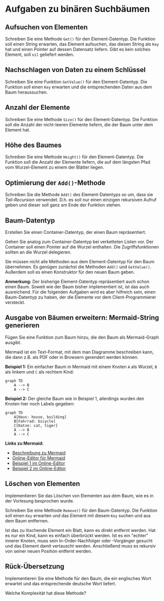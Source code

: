 # Aufgaben zu binären Suchbäumen

## Aufsuchen von Elementen

Schreiben Sie eine Methode `Get()` für den Element-Datentyp.
Die Funktion soll einen String erwarten, das Element aufsuchen, das diesen String als
`Key` hat und einen Pointer auf dessen Datensatz liefern.
Gibt es kein solches Element, soll `nil` geliefert werden.

## Nachschlagen von Daten zu einem Schlüssel

Schreiben Sie eine Funktion `GetValue()` für den Element-Datentyp.
Die Funktion soll einen `Key` erwarten und die entsprechenden Daten aus dem Baum
heraussuchen.

## Anzahl der Elemente

Schreiben Sie eine Methode `Size()` für den Element-Datentyp.
Die Funktion soll die Anzahl der nicht-leeren Elemente liefern, die der Baum
unter dem Element hat.

## Höhe des Baumes

Schreiben Sie eine Methode `Height()` für den Element-Datentyp.
Die Funktion soll die Anzahl der Elemente liefern, die auf dem längsten Pfad
vom Wurzel-Element zu einem der Blätter liegen.

## Optimierung der `Add()`-Methode

Schreiben Sie die Methode `Add()` des Element-Datentyps so um, dass sie *Tail-Recursion*
verwendet. D.h. es soll nur einen einzigen rekursiven Aufruf geben und dieser soll ganz
am Ende der Funktion stehen.

## Baum-Datentyp

Erstellen Sie einen Container-Datentyp, der einen Baum repräsentiert.

Gehen Sie analog zum Container-Datentyp bei verketteten Listen vor.
Der Container soll einen Pointer auf die Wurzel enthalten.
Die Zugriffsfunktionen sollten an die Wurzel delegieren.

Sie müssen nicht alle Methoden aus dem Element-Datentyp für den Baum übernehmen.
Es genügen zunächst die Methoden `Add()` und `GetValue()`.
Außerdem soll es einen Konstruktor für den neuen Baum geben.

**Anmerkung:** Der bisherige Element-Datentyp repräsentiert auch schon einen Baum.
Soweit wie der Baum bisher implementiert ist, ist das auch ausreichend.
Für die folgenden Aufgaben wird es aber hilfreich sein, einen Baum-Datentyp
zu haben, der die Elemente vor dem Client-Programmierer versteckt.

## Ausgabe von Bäumen erweitern: Mermaid-String generieren

Fügen Sie eine Funktion zum Baum hinzu, die den Baum als Mermaid-Graph ausgibt.

Mermaid ist ein Text-Format, mit dem man Diagramme beschreiben kann,
die dann z.B. als PDF oder in Browsern gerendert werden können.

**Beispiel 1:**
Ein einfacher Baum in Mermaid mit einem Knoten `A` als Wurzel,
`B` als linkem und `C` als rechtem Kind:

```mermaid
graph TD
    A --> B
    A --> C
```

**Beispiel 2:**
Der gleiche Baum wie in Beispiel 1, allerdings wurden
den Knoten hier noch Labels gegeben:

```mermaid
graph TD
    A[Haus: house, building]
    B[Fahrrad: bicycle]
    C[Katze: cat, tiger]
    A --> B
    A --> C
```

**Links zu Mermaid:**

- [Beschreibung zu Mermaid](https://mermaid-js.github.io)
- [Online-Editor für Mermaid](https://mermaid.live)
- [Beispiel 1 im Online-Editor](https://mermaid.live/edit#pako:eNpNj0EOgjAQRa8ymTVeoAsTEI2JS91RF0M7QBMopEwXSLi7NWLiX83kvcX_K5rRMipsA00dPErtISWvrhRnBd0YZ86gjq63zrfPLy2qC3UhkFVQO7OYnndwqm4kL1ZgSDIQ13LYSQ6HwxGK_-ekPWY4cBjI2dRg_UCN0vHAGlU6LTcUe9Go_ZbUOFkSPlsnY0DVUJ-qIUUZ74s3qCRE_kmlozRo2K3tDVikSb4)
- [Beispiel 2 im Online-Editor](https://mermaid.live/edit#pako:eNpNj0EOgjAQRa8ymTVeoAsTEI2JS91RF0M7QBMopEwXSLi7NWLiX83kvcX_K5rRMipsA00dPErtISWvrhRnBd0YZ86gjq63zrfPLy2qC3UhkFVQO7OYnndwqm4kL1ZgSDIQ13LYSQ6HwxGK_-ekPWY4cBjI2dRg_UCN0vHAGlU6LTcUe9Go_ZbUOFkSPlsnY0DVUJ-qIUUZ74s3qCRE_kmlozRo2K3tDVikSb4)

## Löschen von Elementen

Implementieren Sie das Löschen von Elementen aus dem Baum, wie es in der Vorlesung
besprochen wurde.

Schreiben Sie eine Methode `Remove()` für den Baum-Datentyp.
Die Funktion soll einen `Key` erwarten und das Element mit diesem `Key` suchen und
aus dem Baum entfernen.

Ist das zu löschende Element ein Blatt, kann es direkt entfernt werden.
Hat es nur ein Kind, kann es einfach überbrückt werden.
Ist es ein "echter" innerer Knoten, muss sein In-Order-Nachfolger oder -Vorgänger
gesucht und das Element damit vertauscht werden. Anschließend muss es rekursiv
von seiner neuen Position entfernt werden.

## Rück-Übersetzung

Implementieren Sie eine Methode für den Baum, die ein englisches Wort erwartet
und das entsprechende deutsche Wort liefert.

Welche Komplexität hat diese Methode?
